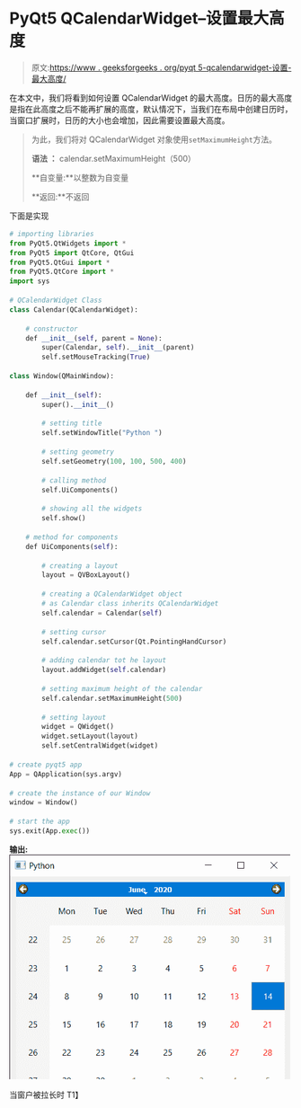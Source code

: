 # PyQt5 QCalendarWidget–设置最大高度

> 原文:[https://www . geeksforgeeks . org/pyqt 5-qcalendarwidget-设置-最大高度/](https://www.geeksforgeeks.org/pyqt5-qcalendarwidget-setting-maximum-height/)

在本文中，我们将看到如何设置 QCalendarWidget 的最大高度。日历的最大高度是指在此高度之后不能再扩展的高度，默认情况下，当我们在布局中创建日历时，当窗口扩展时，日历的大小也会增加，因此需要设置最大高度。

> 为此，我们将对 QCalendarWidget 对象使用`setMaximumHeight`方法。
> 
> **语法 ：** calendar.setMaximumHeight（500）
> 
> **自变量:**以整数为自变量
> 
> **返回:**不返回

下面是实现

```py
# importing libraries
from PyQt5.QtWidgets import * 
from PyQt5 import QtCore, QtGui
from PyQt5.QtGui import * 
from PyQt5.QtCore import * 
import sys

# QCalendarWidget Class
class Calendar(QCalendarWidget):

    # constructor
    def __init__(self, parent = None):
        super(Calendar, self).__init__(parent)
        self.setMouseTracking(True)

class Window(QMainWindow):

    def __init__(self):
        super().__init__()

        # setting title
        self.setWindowTitle("Python ")

        # setting geometry
        self.setGeometry(100, 100, 500, 400)

        # calling method
        self.UiComponents()

        # showing all the widgets
        self.show()

    # method for components
    def UiComponents(self):

        # creating a layout
        layout = QVBoxLayout()

        # creating a QCalendarWidget object
        # as Calendar class inherits QCalendarWidget
        self.calendar = Calendar(self)

        # setting cursor
        self.calendar.setCursor(Qt.PointingHandCursor)

        # adding calendar tot he layout
        layout.addWidget(self.calendar)

        # setting maximum height of the calendar
        self.calendar.setMaximumHeight(500)

        # setting layout
        widget = QWidget()
        widget.setLayout(layout)
        self.setCentralWidget(widget)

# create pyqt5 app
App = QApplication(sys.argv)

# create the instance of our Window
window = Window()

# start the app
sys.exit(App.exec())
```

**输出:**
![](img/5eabc53352ea96a2dc53e0822b60192c.png)

当窗户被拉长时
T1】